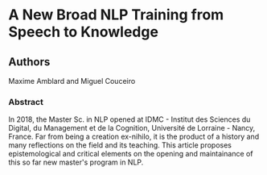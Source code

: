 # A New Broad NLP Training from Speech to Knowledge

## Authors

Maxime Amblard and Miguel Couceiro


### Abstract

In 2018, the Master Sc. in NLP opened at IDMC - Institut des Sciences du Digital, du Management et de la Cognition, Université de Lorraine - Nancy, France. Far from being a creation ex-nihilo, it is the product of a history and many reflections on the field and its teaching. This article proposes epistemological and critical elements on the opening and maintainance of this so far new master's program in NLP.

